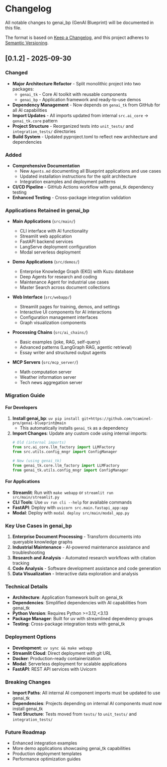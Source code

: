 # Changelog

All notable changes to genai_bp (GenAI Blueprint) will be documented in this file.

The format is based on [Keep a Changelog](https://keepachangelog.com/en/1.0.0/),
and this project adheres to [Semantic Versioning](https://semver.org/spec/v2.0.0.html).

## [0.1.2] - 2025-09-30

### Changed
- **Major Architecture Refactor** - Split monolithic project into two packages:
  - `genai_tk` - Core AI toolkit with reusable components
  - `genai_bp` - Application framework and ready-to-use demos
- **Dependency Management** - Now depends on `genai_tk` from GitHub for all AI capabilities
- **Import Updates** - All imports updated from internal `src.ai_core` → `genai_tk.core` pattern
- **Project Structure** - Reorganized tests into `unit_tests/` and `integration_tests/` directories
- **Build System** - Updated pyproject.toml to reflect new architecture and dependencies

### Added
- **Comprehensive Documentation**
  - New `Agents.md` documenting all Blueprint applications and use cases
  - Updated installation instructions for the split architecture
  - Integration examples and deployment patterns
- **CI/CD Pipeline** - GitHub Actions workflow with genai_tk dependency testing
- **Enhanced Testing** - Cross-package integration validation

### Applications Retained in genai_bp
- **Main Applications** (`src/main/`)
  - CLI interface with AI functionality
  - Streamlit web application
  - FastAPI backend services
  - LangServe deployment configuration
  - Modal serverless deployment

- **Demo Applications** (`src/demos/`)
  - Enterprise Knowledge Graph (EKG) with Kuzu database
  - Deep Agents for research and coding
  - Maintenance Agent for industrial use cases
  - Master Search across document collections

- **Web Interface** (`src/webapp/`)
  - Streamlit pages for training, demos, and settings
  - Interactive UI components for AI interactions
  - Configuration management interfaces
  - Graph visualization components

- **Processing Chains** (`src/ai_chains/`)
  - Basic examples (joke, RAG, self-query)
  - Advanced patterns (LangGraph RAG, agentic retrieval)
  - Essay writer and structured output agents

- **MCP Servers** (`src/mcp_server/`)
  - Math computation server
  - Weather information server
  - Tech news aggregation server

### Migration Guide

#### For Developers
1. **Install genai_bp**: `uv pip install git+https://github.com/tcaminel-pro/genai-blueprint@main`
   - This automatically installs `genai_tk` as a dependency
2. **Import Changes**: Update any custom code using internal imports:
   ```python
   # Old (internal imports)
   from src.ai_core.llm_factory import LLMFactory
   from src.utils.config_mngr import ConfigManager
   
   # New (using genai_tk)
   from genai_tk.core.llm_factory import LLMFactory
   from genai_tk.utils.config_mngr import ConfigManager
   ```

#### For Applications
- **Streamlit**: Run with `make webapp` or `streamlit run src/main/streamlit.py`
- **CLI Tools**: Use `uv run cli --help` for available commands
- **FastAPI**: Deploy with `uvicorn src.main.fastapi_app:app`
- **Modal**: Deploy with `modal deploy src/main/modal_app.py`

### Key Use Cases in genai_bp
1. **Enterprise Document Processing** - Transform documents into queryable knowledge graphs
2. **Industrial Maintenance** - AI-powered maintenance assistance and troubleshooting
3. **Research and Analysis** - Automated research workflows with citation tracking
4. **Code Analysis** - Software development assistance and code generation
5. **Data Visualization** - Interactive data exploration and analysis

### Technical Details
- **Architecture**: Application framework built on genai_tk
- **Dependencies**: Simplified dependencies with AI capabilities from genai_tk
- **Python Version**: Requires Python >=3.12,<3.13
- **Package Manager**: Built for uv with streamlined dependency groups
- **Testing**: Cross-package integration tests with genai_tk

### Deployment Options
- **Development**: `uv sync && make webapp`
- **Streamlit Cloud**: Direct deployment with git URL
- **Docker**: Production-ready containerization
- **Modal**: Serverless deployment for scalable applications
- **FastAPI**: REST API services with Uvicorn

### Breaking Changes
- **Import Paths**: All internal AI component imports must be updated to use genai_tk
- **Dependencies**: Projects depending on internal AI components must now install genai_tk
- **Test Structure**: Tests moved from `tests/` to `unit_tests/` and `integration_tests/`

### Future Roadmap
- Enhanced integration examples
- More demo applications showcasing genai_tk capabilities
- Production deployment templates
- Performance optimization guides